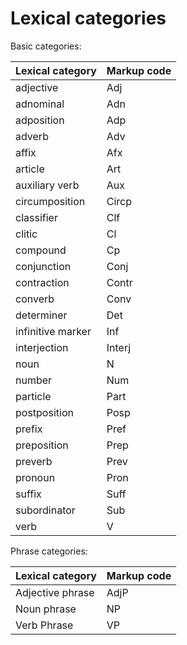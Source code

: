 # Lexical categories

Basic categories:

Lexical category | Markup code
--- | ---
adjective | Adj
adnominal | Adn
adposition | Adp
adverb | Adv
affix | Afx
article | Art
auxiliary verb | Aux
circumposition | Circp
classifier | Clf
clitic | Cl
compound | Cp
conjunction | Conj
contraction | Contr
converb | Conv
determiner | Det
infinitive marker | Inf
interjection | Interj
noun | N
number | Num
particle | Part
postposition | Posp
prefix | Pref
preposition | Prep
preverb | Prev
pronoun | Pron
suffix | Suff
subordinator | Sub
verb | V

Phrase categories:

Lexical category | Markup code
--- | ---
Adjective phrase | AdjP
Noun phrase | NP
Verb Phrase | VP
